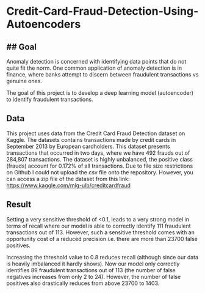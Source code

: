 # Credit-Card-Fraud-Detection-Using-Autoencoders

## ## Goal

Anomaly detection is concerned with identifying data points that do not quite fit the norm. One common application of anomaly detection is in finance, where banks attempt to discern between fraudulent transactions vs genuine ones.

The goal of this project is to develop a deep learning model (autoencoder) to identify fraudulent transactions.  

## Data  

This project uses data from the Credit Card Fraud Detection dataset on Kaggle. The datasets contains transactions made by credit cards in September 2013 by European cardholders.
This dataset presents transactions that occurred in two days, where we have 492 frauds out of 284,807 transactions. The dataset is highly unbalanced, the positive class (frauds) account for 0.172% of all transactions. Due to file size restrictions on Github I could not upload the csv file onto the repository. However, you can access a zip file of the dataset from this link:
 https://www.kaggle.com/mlg-ulb/creditcardfraud



## Result

Setting a very sensitive threshold of <0.1, leads to a very strong model in terms of recall where our model is able to correctly identify 111 fraudulent transactions out of 113. However, such a sensitive threshold comes with an opportunity cost of a reduced precision i.e. there are more than 23700 false positives.

Increasing the threshold value to 0.8 reduces recall (although since our data is heavily imbalanced it hardly shows). Now our model only correctly identifies 89 fraudulent transactions out of 113 (the number of false negatives increases from only 2 to 24). However, the number of false positives also drastically reduces from above 23700 to 1403.

